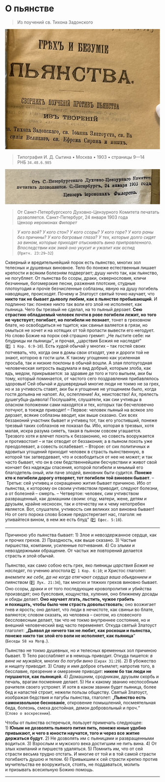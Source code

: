# О пьянстве

> Из поучений св. Тихона Задонского

![грех и безумие пьянства 1903](../assets/sin_and_insanity_of_wine_1903_inner.png)

> Типография И. Д. Сытина • Москва • 1903 • страницы 9—14 <br> РНБ `34.48.6.985`

![Православная церковь активно борется с грехом винопития](../assets/sinod_permit_1903_01_24.png)

> От Санкт-Петербургского Духовно-Цензурного Комитета печатать дозволяется. Санкт-Петербург, 24 января 1903 года <br> Цензор иеромонах *Филарет*

<!-- страница 9. -->

> *У кого вой? У кого стон? У кого ссоры? У кого горе? У кого раны без причины? У кого багровые глаза? У тех, которые долго сидят за вином, которые приходят отыскивать вина приправленного. Впоследствии как змей оно укусит и ужалит как аспид* (`Притч. 23:29—32`)

Скверный и вредительнейший порок есть пьянство, многих зол телесных и душевных виновное. Тело бо понеже естественныя лишает крепости и всяким болезням подвергает; душу ничто так, как пьянство, не погубляет. От пьянства бо ссоры, драки, сквернословия, кличи безчинные, богомерзкие песни, разжения плотские, студные плотоугодия и прочіе безчисленные <!-- страница 10. -->соблазны, явную на душу погибель наводящие, происходят. Почему и Златоуст святый точно научает, что **никто так не бывает дьяволу любим, как в пьянстве пребывающий**. И подлинно так: понеже никто так воли его злой не исполняет, как пьяница. Чего бы трезвый не сделал, на то пьяный дерзает. **Сею страстию обладаемый человек почти в рове погибели лежит, но того не чувствует; погибает, но погибели не познает**, тонет в греховном блате, но освободиться не тщится; как свинья валяется в грязи, но омыться не хочет и на хотящих от той пропасти вывести его негодует. Но слово Божие на порок сей страшно гремит: „Не льстите себе: ни блудницы ни пьяницы“, и прочая, „царствия Божия не наследят“ (`*️⃣ 1 Кор. 6:9-10`). Есть худой обычай у многих – так гостей своих потчевать, что, когда они в домы свои отходят, уже и дороги той не знают, которою в гости шли. К такому угощению как усиленная просьба, так и низкие поклоны в обычай вошли. А злая плотоугодная человеческая хитрость выдумала и вид добрый, которым злоба, как ядъ, медом, прикрывается: за здравие де того и того выпьем, аки бы тому, который поминается, от частого сего поздравления прибавлялось здоровья! Сей обычай и душевредный многие люди не токмо не за грех, но и за учтивость ставят, аки бы и угощение не угощением было, когда гостя допьяна не напоят. Ах, ослепление! Ах, неистовство! Ах, прелесть душегубца-дьявола! Послушайте, слушатели, как <!-- страница 11. -->сии учтивцы в опасном положении сами находятся и тех, которых так бесчеловечно потчуют, в тоежде приводят! – Первое: человек пьяный на всякое зло дерзает, всякие соблазны вводит, как выше сказано. Сих всех беззаконий участник бывает и учтивец тот, так его угостивший, понеже трезвый таких соблазнов не показал бы. Ибо, которая в трезвых, хотя малая, искра разума сияетъ, такая в пьяном совсем угашается. Трезвого хотя и влечет похоть к беззаконию, но совесть вооружается и противостоит – и так отводит от беззакония; а в пьяном похоть уже преодолевает, а совесть ослабевает. – Второе: от сих политичных и ядовитых угощений приходит человек в страсть пьянственную, в которой так затвердевает, что и освободиться от нее не может; и так часто бывает, что он в сем бедственнейшем бесчувствии и живот свой кончает без надежды спасения, которой погибели и мнымый его благодетель оный, или паче злодей, виновник быти судится. **Понеже кто к погибели дорогу отворяет, тот погибели той виновен бывает**. – Третье: сей учтивец и сокращению жития бывает причиною. Ибо от пьянства, к которому он своим учтивством приводит, следуют болезни, а от болезней – смерть. – Четвертое: человек, сим учтивством развращенный, как домашним своим: отцу, матери, жене, детям и друзьям, крайне несносен, так и отечеству ни к чему непотребен является. Вот, слушатели, учтивость сия великих зол виновна бывает! Но от сего порока <!-- страница 12. -->слово Божие предостерегает нас, глаголя: не упивайтеся вином, в нем же есть блуд“ (`*️⃣ Ефес. 5:18`).

-----

Причиною убо пьянства бывает: 1) Злое и невоздержанное сердце, как и прочих грехов. 2) Праздность, как выше сказано. 3) Частые пиршества, компании, усиленные потчевания. 4) Со злыми и невоздержными обращение. От частых же повторений делается страсть и злой обычай.

Пьянство, как само собою есть грех, яко *пияницы царствия Божия не наследят*, по учению апостола `*️⃣ 1 Кор. 6:10`; и Христос глаголет: *внемлите же себе, да не когда отягчают сердца ваша обьядением и пиянством* (`*️⃣ Лук. 21:34`), так многих и тяжких грехов виновно бывает. Оно ссоры, драки и от того последующие кровопролития и убийства производят; оно буесловия, кощунства, хуления, оно ближнему досады и обиды делает. **Оно научает лгать, льстить, чужое грабить и похищать, чтобы было чем страсть довольствовать**; оно возжигает гнев и ярость; оно делает, что люди в нечистоте, как свиньи во блате, валяются; словом сказать, из человека – скотом, из словесного бессловесным делает, так что не токмо внутреннее состояние, но и внешний человеческий вид часто переменяет. <!-- страница 13. -->Откуда святый Златоуст глаголет: „**Дьявол де ничего так не любит, как роскоши и пьянства, понеже никто так злой его воли не исполняет, как пьяница**“ (`Беседы 58 на Матф.`).

Пьянство не токмо душевных, но и телесных временных зол причиною бывает. 1) Тело расслабляет и в немощь приводит. Откуда пишется: *в вине не мужайся, многих бо погуби вино* (`Сирах 31:29`). 2) В убожество и нищету приводит. 3) Славу и имя доброе отъемлет; напротив того, в бесславие, презрение и омерзение приводит: **никем бо так люди не гнушаются, как пьяницей**. 4) Домашним, сродникам, друзьям скорбь и печаль, врагам посмеяние делает. 5) Ни к какому званию неспособным рачителя своего устрояет. И хотя в каком звании будет пьяница, более бед и напастей строит, нежели пользы обществу. Святый Златоуст, изображая бедствия и пагубы пьянства, глаголет: „**Пьянство есть самоизвольное беснованіе**, откровение помышлений, посмеятельная беда, болезнь, смеха достойная, демон добровольный и проч.“ (`Слово о воскресении`).

Чтобы от пьянства остеречься, пользует примечать следующее: 1) **Юным не дозволять пьяного пития пить, понеже юные удобно привыкают, и чего в юности научатся, того и через все житие держаться будут**. 2) Не дозволять им с пьяницами и развращенными водиться. <!-- страница 14. -->3) Взрослым и мужского века достигшим не пить вина. 4) От злых компаний и пиршеств удаляться. 5) Помнить им, что от сей страсти весьма трудно отстать. И многие от той и в той самой страсти погибаютъ душою и телом. 6) Привыкшим к сей страсти крепко против мучительства ее вооружиться, стоять, не поддаваться, молить и призывать всесильную Божию помощь.

-----